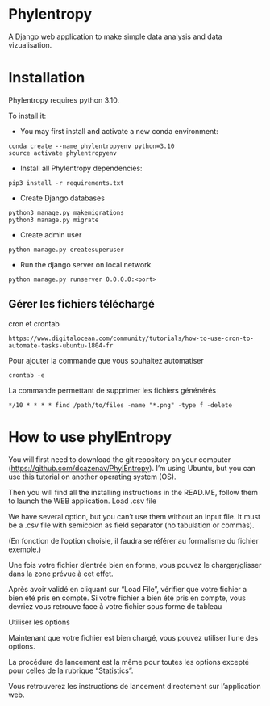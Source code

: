 # Phylentropy


A Django web application to make simple data analysis and data vizualisation.

# Installation

Phylentropy requires python 3.10.

To install it:

* You may first install and activate a new conda environment:

```
conda create --name phylentropyenv python=3.10
source activate phylentropyenv
```

* Install all Phylentropy dependencies:

```
pip3 install -r requirements.txt

```

* Create Django databases

```
python3 manage.py makemigrations
python3 manage.py migrate
```

* Create admin user

```
python manage.py createsuperuser
```

* Run the django server on local network

```
python manage.py runserver 0.0.0.0:<port>
```

## Gérer les fichiers téléchargé

cron et crontab 

```
https://www.digitalocean.com/community/tutorials/how-to-use-cron-to-automate-tasks-ubuntu-1804-fr
```

Pour ajouter la commande que vous souhaitez automatiser

```
crontab -e
``` 
La commande permettant de supprimer les fichiers génénérés

```
*/10 * * * * find /path/to/files -name "*.png" -type f -delete

``` 

# How to use phylEntropy

You will first need to download the git repository on your computer (https://github.com/dcazenav/PhylEntropy).
I’m using Ubuntu, but you can use this tutorial on another operating system (OS).

Then you will find all the installing instructions in the READ.ME, follow them to launch the WEB application.
Load .csv file

We have several option, but you can’t use them without an input file. It must be a .csv file with semicolon as field separator (no tabulation or commas).



(En fonction de l’option choisie, il faudra se référer au formalisme du fichier exemple.)


Une fois votre fichier d’entrée bien en forme, vous pouvez le charger/glisser dans la zone prévue à cet effet.




Après avoir validé en cliquant sur “Load File”, vérifier que votre fichier a bien été pris en compte. 
Si votre fichier a bien été pris en compte, vous devriez vous retrouve face à votre fichier sous forme de tableau







Utiliser les options

Maintenant que votre fichier est bien chargé, vous pouvez utiliser l’une des options. 

La procédure de lancement est la même pour toutes les options excepté pour celles de la rubrique “Statistics”.

Vous retrouverez les instructions de lancement directement sur l’application web.







